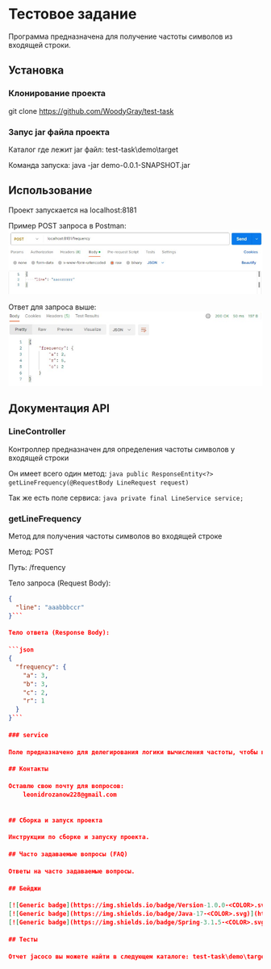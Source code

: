 # Тестовое задание

Программа предназначена для получение частоты символов из входящей строки.

## Установка

### Клонирование проекта

git clone https://github.com/WoodyGray/test-task

### Запус jar файла проекта

Каталог где лежит jar файл: test-task\demo\target

Команда запуска: java -jar demo-0.0.1-SNAPSHOT.jar

## Использование

Проект запускается на localhost:8181

Пример POST запроса в Postman:
![Пример POST запроса в Postman:](images/post-request.jpg)

Ответ для запроса выше:
![Ответ для запроса выше:](images/post-response.jpg)

## Документация API

### LineController

Контроллер предназначен для определения частоты символов у входящей строки

Он имеет всего один метод:
	```java
	public ResponseEntity<?> getLineFrequency(@RequestBody LineRequest request)
	```

Так же есть поле сервиса:
	```java
	private final LineService service;
	```

### getLineFrequency

Метод для получения частоты символов во входящей строке

Метод: POST

Путь: /frequency

Тело запроса (Request Body):

```json
{
  "line": "aaabbbccr"
}```

Тело ответа (Response Body):

```json
{
  "frequency": {
    "a": 3,
    "b": 3,
    "c": 2,
    "r": 1
  }
}```

### service

Поле предназначено для делегирования логики вычисления частоты, чтобы не награмождать сам контроллер, что поможет при масштабировании проекта.

## Контакты

Оставлю свою почту для вопросов:
	leonidrozanow228@gmail.com


## Сборка и запуск проекта

Инструкции по сборке и запуску проекта.

## Часто задаваемые вопросы (FAQ)

Ответы на часто задаваемые вопросы.

## Бейджи

[![Generic badge](https://img.shields.io/badge/Version-1.0.0-<COLOR>.svg)](https://shields.io/)
[![Generic badge](https://img.shields.io/badge/Java-17-<COLOR>.svg)](https://shields.io/)
[![Generic badge](https://img.shields.io/badge/Spring-3.1.5-<COLOR>.svg)](https://shields.io/)

## Тесты

Отчет jacoco вы можете найти в следующем каталоге: test-task\demo\target\site\jacoco\index.html
